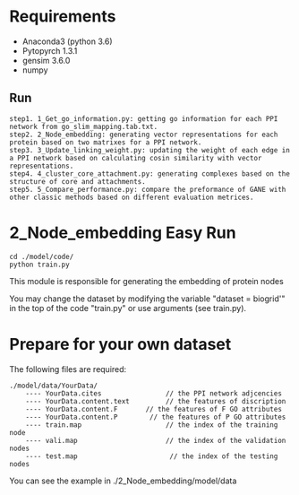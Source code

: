 
# Requirements

- Anaconda3 (python 3.6)
- Pytopyrch 1.3.1
- gensim  3.6.0
- numpy


Run
------------
    step1. 1_Get_go_information.py: getting go information for each PPI network from go_slim_mapping.tab.txt.
    step2. 2_Node_embedding: generating vector representations for each protein based on two matrixes for a PPI network.
    step3. 3_Update_linking_weight.py: updating the weight of each edge in a PPI network based on calculating cosin similarity with vector representations.
    step4. 4_cluster_core_attachment.py: generating complexes based on the structure of core and attachments.
    step5. 5_Compare_performance.py: compare the preformance of GANE with other classic methods based on different evaluation metrices.
# 2_Node_embedding Easy Run

```
cd ./model/code/
python train.py
```
This module is responsible for generating the embedding of protein nodes

You may change the dataset by modifying the variable "dataset = biogrid'" in the top of the code "train.py" or use arguments (see train.py). 


# Prepare for your own dataset

The following files are required:

    ./model/data/YourData/
        ---- YourData.cites                // the PPI network adjcencies
        ---- YourData.content.text         // the features of discription
        ---- YourData.content.F       // the features of F GO attributes
        ---- YourData.content.P        // the features of P GO attributes
        ---- train.map                     // the index of the training node
        ---- vali.map                      // the index of the validation nodes
        ---- test.map                       // the index of the testing nodes



You can see the example in ./2_Node_embedding/model/data




